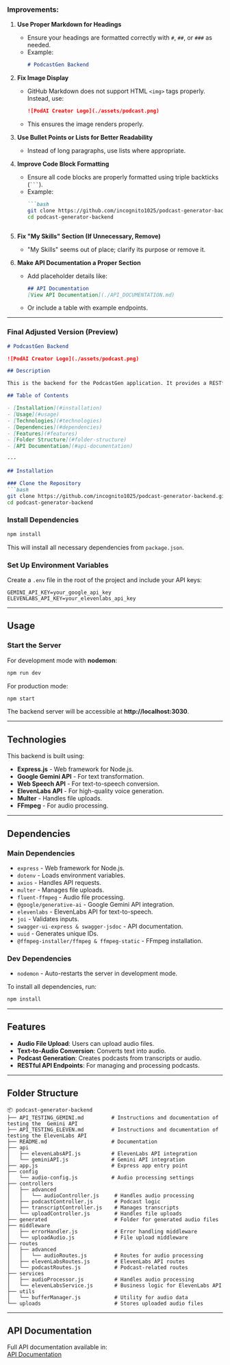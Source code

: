 ### **Improvements:**
1. **Use Proper Markdown for Headings**
   - Ensure your headings are formatted correctly with `#`, `##`, or `###` as needed.
   - Example: 
     ```markdown
     # PodcastGen Backend
     ```
   
2. **Fix Image Display**
   - GitHub Markdown does not support HTML `<img>` tags properly. Instead, use:
     ```markdown
     ![PodAI Creator Logo](./assets/podcast.png)
     ```
   - This ensures the image renders properly.

3. **Use Bullet Points or Lists for Better Readability**
   - Instead of long paragraphs, use lists where appropriate.

4. **Improve Code Block Formatting**
   - Ensure all code blocks are properly formatted using triple backticks (` ``` `).
   - Example:
     ```markdown
     ```bash
     git clone https://github.com/incognito1025/podcast-generator-backend.git
     cd podcast-generator-backend
     ```
     ```

5. **Fix "My Skills" Section (If Unnecessary, Remove)**
   - "My Skills" seems out of place; clarify its purpose or remove it.

6. **Make API Documentation a Proper Section**
   - Add placeholder details like:
     ```markdown
     ## API Documentation
     [View API Documentation](./API_DOCUMENTATION.md)  
     ```
   - Or include a table with example endpoints.

---

### **Final Adjusted Version (Preview)**

```markdown
# PodcastGen Backend

![PodAI Creator Logo](./assets/podcast.png)

## Description

This is the backend for the PodcastGen application. It provides a RESTful API for converting text and audio into podcasts using AI technologies. The backend is built using Express.js and integrates with the **Google Gemini API**, **Web Speech API**, and **ElevenLabs API**. It allows for **audio file uploads and processing**.

## Table of Contents

- [Installation](#installation)
- [Usage](#usage)
- [Technologies](#technologies)
- [Dependencies](#dependencies)
- [Features](#features)
- [Folder Structure](#folder-structure)
- [API Documentation](#api-documentation)

---

## Installation

### Clone the Repository
```bash
git clone https://github.com/incognito1025/podcast-generator-backend.git
cd podcast-generator-backend
```

### Install Dependencies
```bash
npm install
```
This will install all necessary dependencies from `package.json`.

### Set Up Environment Variables
Create a `.env` file in the root of the project and include your API keys:
```plaintext
GEMINI_API_KEY=your_google_api_key
ELEVENLABS_API_KEY=your_elevenlabs_api_key
```

---

## Usage

### Start the Server
For development mode with **nodemon**:
```bash
npm run dev
```
For production mode:
```bash
npm start
```
The backend server will be accessible at **http://localhost:3030**.

---

## Technologies

This backend is built using:
- **Express.js** - Web framework for Node.js.
- **Google Gemini API** - For text transformation.
- **Web Speech API** - For text-to-speech conversion.
- **ElevenLabs API** - For high-quality voice generation.
- **Multer** - Handles file uploads.
- **FFmpeg** - For audio processing.

---

## Dependencies

### Main Dependencies
- `express` - Web framework for Node.js.
- `dotenv` - Loads environment variables.
- `axios` - Handles API requests.
- `multer` - Manages file uploads.
- `fluent-ffmpeg` - Audio file processing.
- `@google/generative-ai` - Google Gemini API integration.
- `elevenlabs` - ElevenLabs API for text-to-speech.
- `joi` - Validates inputs.
- `swagger-ui-express & swagger-jsdoc` - API documentation.
- `uuid` - Generates unique IDs.
- `@ffmpeg-installer/ffmpeg & ffmpeg-static` - FFmpeg installation.

### Dev Dependencies
- `nodemon` - Auto-restarts the server in development mode.

To install all dependencies, run:
```bash
npm install
```

---

## Features

- **Audio File Upload**: Users can upload audio files.
- **Text-to-Audio Conversion**: Converts text into audio.
- **Podcast Generation**: Creates podcasts from transcripts or audio.
- **RESTful API Endpoints**: For managing and processing podcasts.

---

## Folder Structure

```plaintext
📦 podcast-generator-backend
├── API_TESTING_GEMINI.md         # Instructions and documentation of testing the  Gemini API
├── API_TESTING_ELEVEN.md         # Instructions and documentation of testing the ElevenLabs API
├── README.md                     # Documentation
├── api
│   ├── elevenLabsAPI.js          # ElevenLabs API integration
│   └── geminiAPI.js              # Gemini API integration
├── app.js                        # Express app entry point
├── config
│   └── audio-config.js           # Audio processing settings
├── controllers
│   ├── advanced
│   │   └── audioController.js     # Handles audio processing
│   ├── podcastController.js       # Podcast logic
│   ├── transcriptController.js    # Manages transcripts
│   └── uploadController.js        # Handles file uploads
├── generated                      # Folder for generated audio files
├── middleware
│   ├── errorHandler.js            # Error handling middleware
│   └── uploadAudio.js             # File upload middleware
├── routes
│   ├── advanced
│   │   └── audioRoutes.js         # Routes for audio processing
│   ├── elevenLabsRoutes.js        # ElevenLabs API routes
│   └── podcastRoutes.js           # Podcast-related routes
├── services
│   ├── audioProcessor.js          # Handles audio processing
│   └── elevenLabsService.js       # Business logic for ElevenLabs API
├── utils
│   └── bufferManager.js           # Utility for audio data
└── uploads                        # Stores uploaded audio files
```

---

## API Documentation

Full API documentation available in:  
[API Documentation](./API_DOCUMENTATION.md)